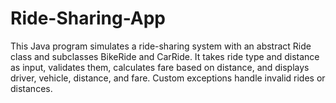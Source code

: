 # Ride-Sharing-App
This Java program simulates a ride-sharing system with an abstract Ride class and subclasses BikeRide and CarRide. It takes ride type and distance as input, validates them, calculates fare based on distance, and displays driver, vehicle, distance, and fare. Custom exceptions handle invalid rides or distances.

